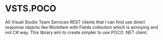 VSTS.POCO
=========================

All Visual Studio Team Services REST clients that I can find use direct response objects like WorkItem with Fields collection which is annoying and not C# way. This library aim to create simpler to use POCO .NET client.